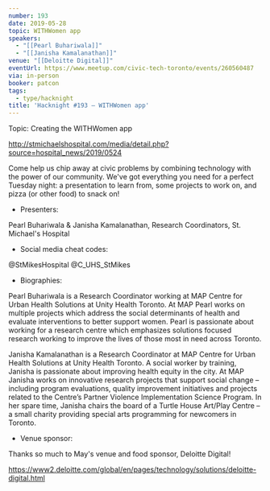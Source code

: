 ```yaml
---
number: 193
date: 2019-05-28
topic: WITHWomen app
speakers:
  - "[[Pearl Buhariwala]]"
  - "[[Janisha Kamalanathan]]"
venue: "[[Deloitte Digital]]"
eventUrl: https://www.meetup.com/civic-tech-toronto/events/260560487
via: in-person
booker: patcon
tags:
  - type/hacknight
title: 'Hacknight #193 – WITHWomen app'
---
```


Topic: Creating the WITHWomen app

http://stmichaelshospital.com/media/detail.php?source=hospital_news/2019/0524

Come help us chip away at civic problems by combining technology with the power of our community. We've got everything you need for a perfect Tuesday night: a presentation to learn from, some projects to work on, and pizza (or other food) to snack on!

+ Presenters:

Pearl Buhariwala & Janisha Kamalanathan, Research Coordinators, St. Michael's Hospital

+ Social media cheat codes:

@StMikesHospital @C_UHS_StMikes 


+ Biographies:

Pearl Buhariwala is a Research Coordinator working at MAP Centre for Urban Health Solutions at Unity Health Toronto. At MAP Pearl works on multiple projects which address the social determinants of health and evaluate interventions to better support women. Pearl is passionate about working for a research centre which emphasizes solutions focused research working to improve the lives of those most in need across Toronto.

Janisha Kamalanathan is a Research Coordinator at MAP Centre for Urban Health Solutions at Unity Health Toronto. A social worker by training, Janisha is passionate about improving health equity in the city. At MAP Janisha works on innovative research projects that support social change – including program evaluations, quality improvement initiatives and projects related to the Centre’s Partner Violence Implementation Science Program. In her spare time, Janisha chairs the board of a Turtle House Art/Play Centre – a small charity providing special arts programming for newcomers in Toronto.

+ Venue sponsor:

Thanks so much to May's venue and food sponsor, Deloitte Digital!

https://www2.deloitte.com/global/en/pages/technology/solutions/deloitte-digital.html
